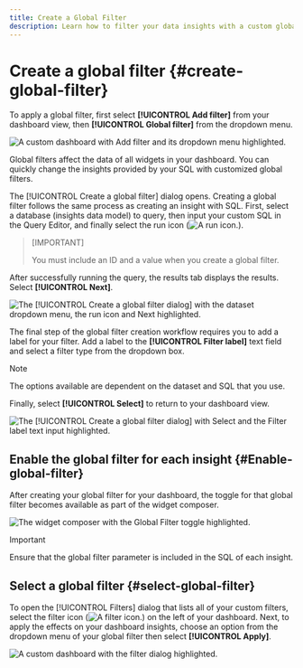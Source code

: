 ```yaml
---
title: Create a Global Filter
description: Learn how to filter your data insights with a custom globally applied filter.
---
```

# Create a global filter {#create-global-filter}

To apply a global filter, first select **[!UICONTROL Add filter]** from your dashboard view, then **[!UICONTROL Global filter]** from the dropdown menu. 

![A custom dashboard with Add filter and its dropdown menu highlighted.](./images/user-defined-dashboards/sql-workflow/add-filter.png)

Global filters affect the data of all widgets in your dashboard. You can quickly change the insights provided by your SQL with customized global filters.

The [!UICONTROL Create a global filter] dialog opens. Creating a global filter follows the same process as creating an insight with SQL. First, select a database (insights data model) to query, then input your custom SQL in the Query Editor, and finally select the run icon (![A run icon.](./images/user-defined-dashboards/sql-workflow/run-icon.png)). 

>[IMPORTANT]
>
>You must include an ID and a value when you create a global filter.

After successfully running the query, the results tab displays the results. Select **[!UICONTROL Next]**.

![The [!UICONTROL Create a global filter dialog] with the dataset dropdown menu, the run icon and Next highlighted.](./images/user-defined-dashboards/sql-workflow/global-filter.png)

The final step of the global filter creation workflow requires you to add a label for your filter. Add a label to the **[!UICONTROL Filter label]** text field and select a filter type from the dropdown box. 

>[!NOTE]
>
>The options available are dependent on the dataset and SQL that you use. 

Finally, select **[!UICONTROL Select]** to return to your dashboard view.

![The [!UICONTROL Create a global filter dialog] with Select and the Filter label text input highlighted.](./images/user-defined-dashboards/sql-workflow/global-filter-label.png)

## Enable the global filter for each insight {#Enable-global-filter}

After creating your global filter for your dashboard, the toggle for that global filter becomes available as part of the widget composer.

![The widget composer with the Global Filter toggle highlighted.](./images/user-defined-dashboards/sql-workflow/global-filter-consent.png)

>[!IMPORTANT]
>
>Ensure that the global filter parameter is included in the SQL of each insight.

## Select a global filter {#select-global-filter}

To open the [!UICONTROL Filters] dialog that lists all of your custom filters, select the filter icon (![A filter icon.](./images/user-defined-dashboards/sql-workflow/filter.png)) on the left of your dashboard. Next, to apply the effects on your dashboard insights, choose an option from the dropdown menu of your global filter then select **[!UICONTROL Apply]**.

![A custom dashboard with the filter dialog highlighted.](./images/user-defined-dashboards/sql-workflow/custom-filters.png)
